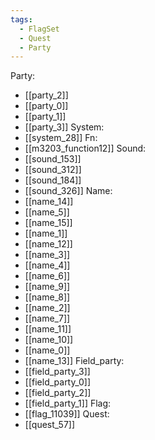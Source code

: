 ```yaml
---
tags:
  - FlagSet
  - Quest
  - Party
---
```

Party:
- [[party_2]]
- [[party_0]]
- [[party_1]]
- [[party_3]]
System:
- [[system_28]]
Fn:
- [[m3203_function12]]
Sound:
- [[sound_153]]
- [[sound_312]]
- [[sound_184]]
- [[sound_326]]
Name:
- [[name_14]]
- [[name_5]]
- [[name_15]]
- [[name_1]]
- [[name_12]]
- [[name_3]]
- [[name_4]]
- [[name_6]]
- [[name_9]]
- [[name_8]]
- [[name_2]]
- [[name_7]]
- [[name_11]]
- [[name_10]]
- [[name_0]]
- [[name_13]]
Field_party:
- [[field_party_3]]
- [[field_party_0]]
- [[field_party_2]]
- [[field_party_1]]
Flag:
- [[flag_11039]]
Quest:
- [[quest_57]]
